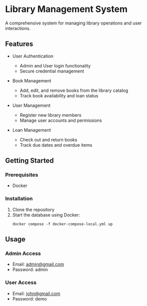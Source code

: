 # Library Management System

A comprehensive system for managing library operations and user interactions.


## Features

- User Authentication
  - Admin and User login functionality
  - Secure credential management

- Book Management
  - Add, edit, and remove books from the library catalog
  - Track book availability and loan status

- User Management
  - Register new library members
  - Manage user accounts and permissions

- Loan Management
  - Check out and return books
  - Track due dates and overdue items


## Getting Started

### Prerequisites

- Docker

### Installation

1. Clone the repository
2. Start the database using Docker:
   ```
   docker compose -f docker-compose-local.yml up
   ```

## Usage

### Admin Access
- Email: admin@gmail.com
- Password: admin

### User Access
- Email: john@gmail.com
- Password: demo